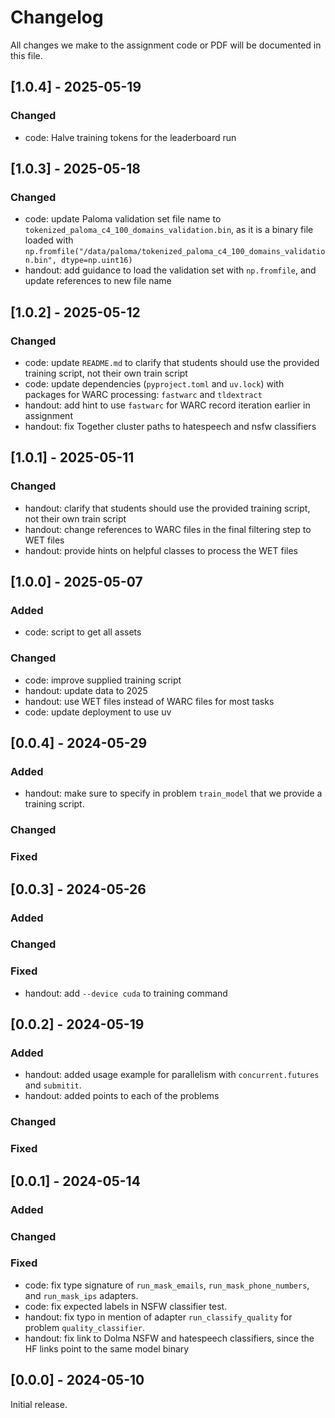 # Changelog

All changes we make to the assignment code or PDF will be documented in this file.

## [1.0.4] - 2025-05-19
### Changed
- code: Halve training tokens for the leaderboard run

## [1.0.3] - 2025-05-18

### Changed
- code: update Paloma validation set file name to `tokenized_paloma_c4_100_domains_validation.bin`, as it is a binary file loaded with `np.fromfile("/data/paloma/tokenized_paloma_c4_100_domains_validation.bin", dtype=np.uint16)`
- handout: add guidance to load the validation set with `np.fromfile`, and update references to new file name

## [1.0.2] - 2025-05-12

### Changed
- code: update `README.md` to clarify that students should use the provided training script, not their own train script
- code: update dependencies (`pyproject.toml` and `uv.lock`) with packages for WARC processing: `fastwarc` and `tldextract`
- handout: add hint to use `fastwarc` for WARC record iteration earlier in assignment
- handout: fix Together cluster paths to hatespeech and nsfw classifiers

## [1.0.1] - 2025-05-11

### Changed
- handout: clarify that students should use the provided training script, not their own train script
- handout: change references to WARC files in the final filtering step to WET files
- handout: provide hints on helpful classes to process the WET files

## [1.0.0] - 2025-05-07

### Added
- code: script to get all assets

### Changed
- code: improve supplied training script
- handout: update data to 2025
- handout: use WET files instead of WARC files for most tasks
- code: update deployment to use uv

## [0.0.4] - 2024-05-29

### Added

- handout: make sure to specify in problem `train_model` that we provide a training script.

### Changed

### Fixed

## [0.0.3] - 2024-05-26

### Added

### Changed

### Fixed

- handout: add `--device cuda` to training command

## [0.0.2] - 2024-05-19

### Added

- handout: added usage example for parallelism with `concurrent.futures` and `submitit`.
- handout: added points to each of the problems

### Changed

### Fixed

## [0.0.1] - 2024-05-14

### Added

### Changed

### Fixed

- code: fix type signature of `run_mask_emails`, `run_mask_phone_numbers`, and
  `run_mask_ips` adapters.
- code: fix expected labels in NSFW classifier test.
- handout: fix typo in mention of adapter `run_classify_quality` for problem
  `quality_classifier`.
- handout: fix link to Dolma NSFW and hatespeech classifiers, since the HF links
  point to the same model binary

## [0.0.0] - 2024-05-10

Initial release.
